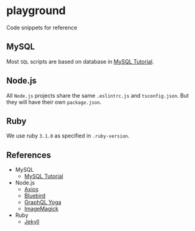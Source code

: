 # playground

Code snippets for reference

## MySQL

Most `SQL` scripts are based on database in [MySQL Tutorial](https://www.mysqltutorial.org/).

## Node.js

All `Node.js` projects share the same `.eslintrc.js` and `tsconfig.json`. But they will have their 
own `package.json`.

## Ruby

We use ruby `3.1.0` as specified in `.ruby-version`.

## References

- MySQL
  - [MySQL Tutorial](https://www.mysqltutorial.org/)
- Node.js
  - [Axios](https://github.com/axios/axios)
  - [Bluebird](http://bluebirdjs.com/docs/api-reference.html)
  - [GraphQL Yoga](https://www.graphql-yoga.com/)
  - [ImageMagick](https://imagemagick.org/script/index.php)
- Ruby
  - [Jekyll](https://jekyllrb.com/)